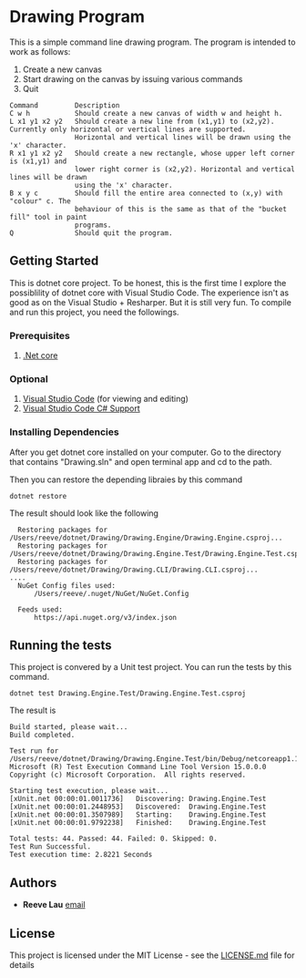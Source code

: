 # Drawing Program

This is a simple command line drawing program. The program is intended to work as follows:
 1. Create a new canvas
 2. Start drawing on the canvas by issuing various commands
 3. Quit

````
Command         Description
C w h           Should create a new canvas of width w and height h.
L x1 y1 x2 y2   Should create a new line from (x1,y1) to (x2,y2). Currently only horizontal or vertical lines are supported. 
                Horizontal and vertical lines will be drawn using the 'x' character.
R x1 y1 x2 y2   Should create a new rectangle, whose upper left corner is (x1,y1) and
                lower right corner is (x2,y2). Horizontal and vertical lines will be drawn
                using the 'x' character.
B x y c         Should fill the entire area connected to (x,y) with "colour" c. The
                behaviour of this is the same as that of the "bucket fill" tool in paint
                programs.
Q               Should quit the program.
````

## Getting Started

This is dotnet core project. To be honest, this is the first time I explore the possiblility of dotnet core with Visual Studio Code. The experience isn't as good as on the Visual Studio + Resharper. But it is still very fun. To compile and run this project, you need the followings.

### Prerequisites

1. [.Net core](https://www.microsoft.com/net/core)

### Optional

1. [Visual Studio Code](https://code.visualstudio.com/) (for viewing and editing)
2. [Visual Studio Code C# Support](https://code.visualstudio.com/docs/languages/csharp)

### Installing Dependencies

After you get dotnet core installed on your computer. Go to the directory that contains "Drawing.sln" and open terminal app and cd to the path.

Then you can restore the depending libraies by this command

````
dotnet restore
````
The result should look like the following
````
  Restoring packages for /Users/reeve/dotnet/Drawing/Drawing.Engine/Drawing.Engine.csproj...
  Restoring packages for /Users/reeve/dotnet/Drawing/Drawing.Engine.Test/Drawing.Engine.Test.csproj...
  Restoring packages for /Users/reeve/dotnet/Drawing/Drawing.CLI/Drawing.CLI.csproj...
....
  NuGet Config files used:
      /Users/reeve/.nuget/NuGet/NuGet.Config
  
  Feeds used:
      https://api.nuget.org/v3/index.json
````


## Running the tests

This project is convered by a Unit test project. You can run the tests by this command.

````
dotnet test Drawing.Engine.Test/Drawing.Engine.Test.csproj
````
The result is
````
Build started, please wait...
Build completed.

Test run for /Users/reeve/dotnet/Drawing/Drawing.Engine.Test/bin/Debug/netcoreapp1.1/Drawing.Engine.Test.dll(.NETCoreApp,Version=v1.1)
Microsoft (R) Test Execution Command Line Tool Version 15.0.0.0
Copyright (c) Microsoft Corporation.  All rights reserved.

Starting test execution, please wait...
[xUnit.net 00:00:01.0011736]   Discovering: Drawing.Engine.Test
[xUnit.net 00:00:01.2448953]   Discovered:  Drawing.Engine.Test
[xUnit.net 00:00:01.3507989]   Starting:    Drawing.Engine.Test
[xUnit.net 00:00:01.9792238]   Finished:    Drawing.Engine.Test

Total tests: 44. Passed: 44. Failed: 0. Skipped: 0.
Test Run Successful.
Test execution time: 2.8221 Seconds
````

## Authors

* **Reeve Lau** [email](mailto:reevelau@gmail.com)

## License

This project is licensed under the MIT License - see the [LICENSE.md](LICENSE.md) file for details

